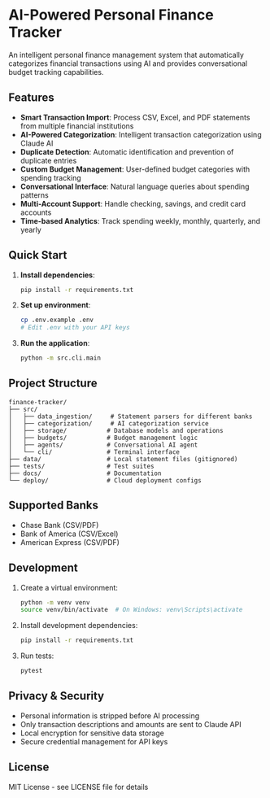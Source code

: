 # AI-Powered Personal Finance Tracker

An intelligent personal finance management system that automatically categorizes financial transactions using AI and provides conversational budget tracking capabilities.

## Features

- **Smart Transaction Import**: Process CSV, Excel, and PDF statements from multiple financial institutions
- **AI-Powered Categorization**: Intelligent transaction categorization using Claude AI
- **Duplicate Detection**: Automatic identification and prevention of duplicate entries  
- **Custom Budget Management**: User-defined budget categories with spending tracking
- **Conversational Interface**: Natural language queries about spending patterns
- **Multi-Account Support**: Handle checking, savings, and credit card accounts
- **Time-based Analytics**: Track spending weekly, monthly, quarterly, and yearly

## Quick Start

1. **Install dependencies**:
   ```bash
   pip install -r requirements.txt
   ```

2. **Set up environment**:
   ```bash
   cp .env.example .env
   # Edit .env with your API keys
   ```

3. **Run the application**:
   ```bash
   python -m src.cli.main
   ```

## Project Structure

```
finance-tracker/
├── src/
│   ├── data_ingestion/     # Statement parsers for different banks
│   ├── categorization/     # AI categorization service
│   ├── storage/           # Database models and operations
│   ├── budgets/           # Budget management logic
│   ├── agents/            # Conversational AI agent
│   └── cli/               # Terminal interface
├── data/                  # Local statement files (gitignored)
├── tests/                 # Test suites
├── docs/                  # Documentation
└── deploy/                # Cloud deployment configs
```

## Supported Banks

- Chase Bank (CSV/PDF)
- Bank of America (CSV/Excel)
- American Express (CSV/PDF)

## Development

1. Create a virtual environment:
   ```bash
   python -m venv venv
   source venv/bin/activate  # On Windows: venv\Scripts\activate
   ```

2. Install development dependencies:
   ```bash
   pip install -r requirements.txt
   ```

3. Run tests:
   ```bash
   pytest
   ```

## Privacy & Security

- Personal information is stripped before AI processing
- Only transaction descriptions and amounts are sent to Claude API
- Local encryption for sensitive data storage
- Secure credential management for API keys

## License

MIT License - see LICENSE file for details